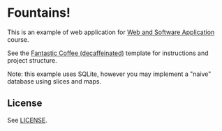 # Fountains!

This is an example of web application for [Web and Software Application](http://gamificationlab.uniroma1.it/en/wasa/)
course.

See the [Fantastic Coffee (decaffeinated)](https://github.com/sapienzaapps/fantastic-coffee-decaffeinated) template for
instructions and project structure.

Note: this example uses SQLite, however you may implement a "naive" database using slices and maps.

## License

See [LICENSE](LICENSE).
